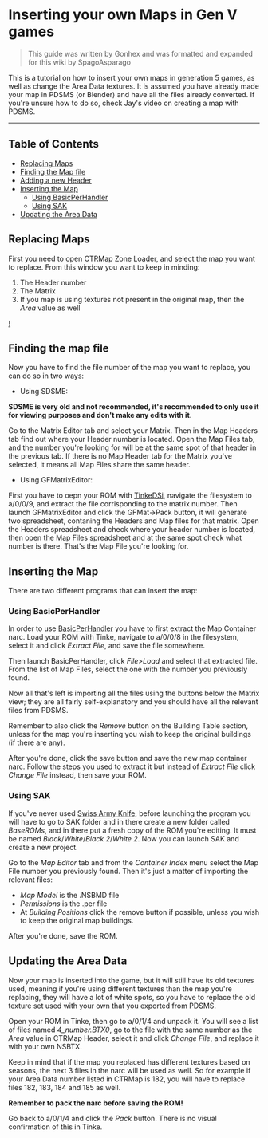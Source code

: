 # Inserting your own Maps in Gen V games
> This guide was written by Gonhex and was formatted and expanded for this wiki by SpagoAsparago


This is a tutorial on how to insert your own maps in generation 5 games, as well as change the Area Data textures.
It is assumed you have already made your map in PDSMS (or Blender) and have all the files already converted. If you're unsure how to do so, check Jay's video on creating a map with PDSMS.

--- 
## Table of Contents
* [Replacing Maps](#section)
* [Finding the Map file](#section-2)
* [Adding a new Header](#section-3)
* [Inserting the Map](#section-4)
  * [Using BasicPerHandler](#subsection)
  * [Using SAK](#subsection-2)
* [Updating the Area Data](#section-5)

## Replacing Maps
First you need to open CTRMap Zone Loader, and select the map you want to replace. From this window you want to keep in minding:
1) The Header number
2) The Matrix
3) If you map is using textures not present in the original map, then the *Area* value as well

[!](resources/bw_b2w2-map_insertion/mapheader.PNG)

## Finding the map file
Now you have to find the file number of the map you want to replace, you can do so in two ways:

* Using SDSME:

**SDSME is very old and not recommended, it's recommended to only use it for viewing purposes and don't make any edits with it**.

Go to the Matrix Editor tab and select your Matrix. Then in the Map Headers tab find out where your Header number is located. Open the Map Files tab, and the number you're looking for will be at the same spot of that header in the previous tab. If there is no Map Header tab for the Matrix you've selected, it means all Map Files share the same header.

* Using GFMatrixEditor:

First you have to oepn your ROM with [TinkeDSi](https://github.com/R-YaTian/TinkeDSi/releases/tag/V0.9.3), navigate the filesystem to a/0/0/9, and extract the file corrisponding to the matrix number.
Then launch GFMatrixEditor and click the GFMat->Pack button, it will generate two spreadsheet, contaning the Headers and Map files for that matrix. Open the Headers spreadsheet and check where your header number is located, then open the Map Files spreadsheet and at the same spot check what number is there. That's the Map File you're looking for.

## Inserting the Map
There are two different programs that can insert the map:

### Using BasicPerHandler
In order to use [BasicPerHandler](https://drive.google.com/drive/folders/1eJwed-scWbroN5mGJdg2T10ZrYdanheH) you have to first extract the Map Container narc. Load your ROM with Tinke, navigate to a/0/0/8 in the filesystem, select it and click *Extract File*, and save the file somewhere.

Then launch BasicPerHandler, click *File*>*Load* and select that extracted file. From the list of Map Files, select the one with the number you previously found.

Now all that's left is importing all the files using the buttons below the Matrix view; they are all fairly self-explanatory and you should have all the relevant files from PDSMS.

Remember to also click the *Remove* button on the Building Table section, unless for the map you're inserting you wish to keep the original buildings (if there are any).

After you're done, click the save button and save the new map container narc. Follow the steps you used to extract it but instead of *Extract File* click *Change File* instead, then save your ROM.


### Using SAK
If you've never used [Swiss Army Knife](https://github.com/PlatinumMaster/SwissArmyKnife/releases), before launching the program you will have to go to SAK folder and in there create a new folder called *BaseROMs*, and in there put a fresh copy of the ROM you're editing. It must be named *Black*/*White*/*Black 2*/*White 2*.
Now you can launch SAK and create a new project. 

Go to the *Map Editor* tab and from the *Container Index* menu select the Map File number you previously found. Then it's just a matter of importing the relevant files:

* *Map Model* is the .NSBMD file
* *Permissions* is the .per file
* At *Building Positions* click the remove button if possible, unless you wish to keep the original map buildings.

After you're done, save the ROM.

## Updating the Area Data

Now your map is inserted into the game, but it will still have its old textures used, meaning if you're using different textures than the map you're replacing, they will have a lot of white spots, so you have to replace the old texture set used with your own that you exported from PDSMS.

Open your ROM in Tinke, then go to a/0/1/4 and unpack it. You will see a list of files named *4_number.BTX0*, go to the file with the same number as the *Area* value in CTRMap Header, select it and click *Change File*, and replace it with your own NSBTX. 

Keep in mind that if the map you replaced has different textures based on seasons, the next 3 files in the narc will be used as well. So for example if your Area Data number listed in CTRMap is 182, you will have to replace files 182, 183, 184 and 185 as well.

**Remember to pack the narc before saving the ROM!**

Go back to a/0/1/4 and click the *Pack* button. There is no visual confirmation of this in Tinke.

